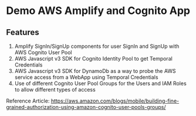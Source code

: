 # Demo AWS Amplify and Cognito App

## Features

1. Amplify SignIn/SignUp components for user SignIn and SignUp with AWS Cognito User Pool
2. AWS Javascript v3 SDK for Cognito Identity Pool to get Temporal Credentials
3. AWS Javascript v3 SDK for DynamoDb as a way to probe the AWS service access from a WebApp using Temporal Credentials
4. Use of different Cognito User Pool Groups for the Users and IAM Roles to allow different types of access

Reference Article: https://aws.amazon.com/blogs/mobile/building-fine-grained-authorization-using-amazon-cognito-user-pools-groups/